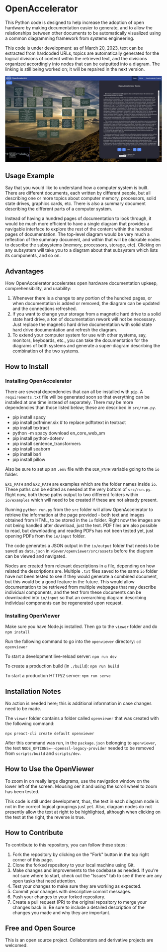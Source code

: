 # OpenAccelerator

This Python code is designed to help increase the adoption of open hardware by making documentation easier to generate, and to allow the relationships between other documents to be automatically visualized using a common diagramming framework from systems engineering.

This code is under development: as of March 20, 2023, text can be extracted from hardcoded URLs, topics are automatically generated for the logical divisions of content within the retrieved text, and the divisions organized accordingly into nodes that can be outputted into a diagram. The linking is still being worked on; it will be repaired in the next version.

![OpenAccelerator Demo](https://github.com/terranexum/OpenAccelerator/blob/main/viewer/openviewer/src/assets/OpenAccelerator_v1.jpg)

## Usage Example

Say that you would like to understand how a computer system is built. There are different documents, each written by different people, but all describing one or more topics about computer memory, processors, solid state drives, graphics cards, etc. There is also a summary document describing the different parts of a computer system.

Instead of having a hundred pages of documentation to look through, it would be much more efficient to have a single diagram that provides a navigable interface to explore the rest of the content within the hundred pages of documentation. The top-level diagram would be very much a reflection of the summary document, and within that will be clickable nodes to describe the subsystems (memory, processors, storage, etc). Clicking on any subsystem will take you to a diagram about that subsystem which lists its components, and so on.

## Advantages 

How OpenAccelerator accelerates open hardware documentation upkeep, comprehensibility, and usability:

1. Whenever there is a change to any portion of the hundred pages, or when documentation is added or removed, the diagram can be updated and the connections refreshed.
2. If you want to change your storage from a magnetic hard drive to a solid state hard drive, a ton of documentation rework will not be necessary. Just replace the magnetic hard drive documentation with solid state hard drive documentation and refresh the diagram.
3. To extend your computer system for use with other systems, say, monitors, keyboards, etc., you can take the documentation for the diagrams of both systems and generate a super-diagram describing the combination of the two systems.

## How to Install

### Installing OpenAccelerator

There are several dependencies that can all be installed with `pip`. A `requirements.txt` file will be generated soon so that everything can be installed at one time instead of separately. There may be more dependencies than those listed below; these are described in `src/run.py`.

* pip install spacy
* pip install pdfminer.six # to replace pdftotext in textract
* pip install textract
* python -m spacy download en_core_web_sm
* pip install python-dotenv
* pip install sentence_transformers
* pip install seaborn
* pip install bs4
* pip install pillow

Also be sure to set up an `.env` file with the `DIR_PATH` variable going to the `io` folder.

`EX1_PATH` and `EX2_PATH` are examples which are the folder names inside `io`. These paths can be edited as needed at the very bottom of `src/run.py`. Right now, both these paths output to two different folders within `io/examples` which will need to be created if these are not already present. 

Running `python run.py` from the `src` folder will allow OpenAccelerator to retrieve the information at the page provided - both text and images obtained from HTML, to be stored in the `io` folder. Right now the images are not being handled after download, just the text. PDF files are also possible to read, but downloading and reading PDFs has not been tested yet, just opening PDFs from the `io/input` folder.

The code generates a JSON output in the `io/output` folder that needs to be saved as `data.json` in `viewer/openviewer/src/assets` before the diagram can be viewed and navigated. 

Nodes are created from relevant descriptions in a file, depending on how related the descriptions are. Multiple `.txt` files saved to the same `io` folder have not been tested to see if they would generate a combined document, but this would be a good feature in the future. This would allow documentation to be retrieved from multiple webpages that may describe individual components, and the text from these documents can be downloaded into `io/input` so that an overarching diagram describing individual components can be regenerated upon request. 

### Installing OpenViewer

Make sure you have Node.js installed. Then go to the `viewer` folder and do `npm install`

Run the following command to go into the `openviewer` directory:
  `cd openviewer`

To start a development live-reload server:
  `npm run dev`

To create a production build (in `./build`):
  `npm run build`

To start a production HTTP/2 server:
  `npm run serve`

## Installation Notes

No action is needed here; this is additional information in case changes need to be made.

The `viewer` folder contains a folder called `openviewer` that was created with the following command:

`npx preact-cli create default openviewer`

After this command was run, in the `package.json` belonging to `openviewer`, the text `NODE_OPTIONS=--openssl-legacy-provider` needed to be removed from `scripts/build` and `scripts/dev`.

## How to Use the OpenViewer

To zoom in on really large diagrams, use the navigation window on the lower left of the screen.  Mousing oer it and using the scroll wheel to zoom has been tested.

This code is still under development, thus, the text in each diagram node is not in the correct logical groupings just yet. Also, diagram nodes do not presently allow the text at right to be highlighted, although when clicking on the text at the right, the reverse is true.

## How to Contribute

To contribute to this repository, you can follow these steps:

1. Fork the repository by clicking on the "Fork" button in the top right corner of this page.
2. Clone the forked repository to your local machine using Git.
3. Make changes and improvements to the codebase as needed. If you're not sure where to start, check out the "Issues" tab to see if there are any open tasks that need attention.
4. Test your changes to make sure they are working as expected.
5. Commit your changes with descriptive commit messages.
6. Push your changes to your forked repository.
7. Create a pull request (PR) to the original repository to merge your changes back in. Be sure to include a detailed description of the changes you made and why they are important.

## Free and Open Source

This is an open source project. Collaborators and derivative projects are welcomed. 
